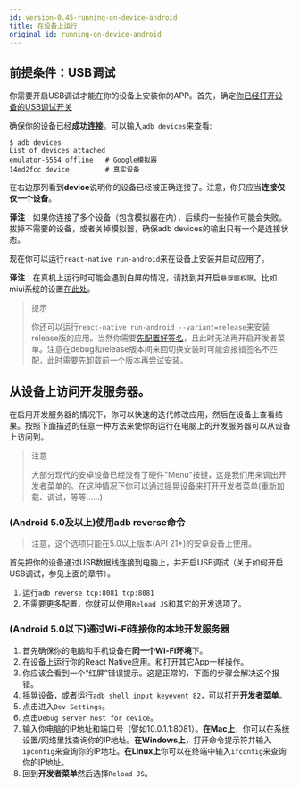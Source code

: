 ```yaml
---
id: version-0.45-running-on-device-android
title: 在设备上运行
original_id: running-on-device-android
---
```


## 前提条件：USB调试

你需要开启USB调试才能在你的设备上安装你的APP。首先，确定[你已经打开设备的USB调试开关](https://www.baidu.com/s?wd=%E5%AE%89%E5%8D%93%E6%89%93%E5%BC%80usb%E8%B0%83%E8%AF%95)

确保你的设备已经**成功连接**。可以输入`adb devices`来查看:

    $ adb devices
    List of devices attached
    emulator-5554 offline   # Google模拟器
    14ed2fcc device         # 真实设备

在右边那列看到**device**说明你的设备已经被正确连接了。注意，你只应当**连接仅仅一个设备**。

__译注__：如果你连接了多个设备（包含模拟器在内），后续的一些操作可能会失败。拔掉不需要的设备，或者关掉模拟器，确保adb devices的输出只有一个是连接状态。

现在你可以运行`react-native run-android`来在设备上安装并启动应用了。 
 
__译注__：在真机上运行时可能会遇到白屏的情况，请找到并开启`悬浮窗权限`。比如miui系统的设置[在此处](http://jingyan.baidu.com/article/f25ef25466c0fc482d1b824d.html)。

> 提示
> 
> 你还可以运行`react-native run-android --variant=release`来安装release版的应用。当然你需要[先配置好签名](signed-apk-android.html)，且此时无法再开启开发者菜单。注意在debug和release版本间来回切换安装时可能会报错签名不匹配，此时需要先卸载前一个版本再尝试安装。

## 从设备上访问开发服务器。

在启用开发服务器的情况下，你可以快速的迭代修改应用，然后在设备上查看结果。按照下面描述的任意一种方法来使你的运行在电脑上的开发服务器可以从设备上访问到。

> 注意
>
> 大部分现代的安卓设备已经没有了硬件"Menu"按键，这是我们用来调出开发者菜单的。在这种情况下你可以通过摇晃设备来打开开发者菜单(重新加载、调试，等等……)

### (Android 5.0及以上)使用adb reverse命令

> 注意，这个选项只能在5.0以上版本(API 21+)的安卓设备上使用。

首先把你的设备通过USB数据线连接到电脑上，并开启USB调试（关于如何开启USB调试，参见上面的章节）。

1. 运行`adb reverse tcp:8081 tcp:8081`
2. 不需要更多配置，你就可以使用`Reload JS`和其它的开发选项了。

### (Android 5.0以下)通过Wi-Fi连接你的本地开发服务器

1. 首先确保你的电脑和手机设备在**同一个Wi-Fi环境**下。
2. 在设备上运行你的React Native应用。和打开其它App一样操作。
3. 你应该会看到一个“红屏”错误提示。这是正常的，下面的步骤会解决这个报错。
4. 摇晃设备，或者运行`adb shell input keyevent 82`，可以打开**开发者菜单**。
5. 点击进入`Dev Settings`。
6. 点击`Debug server host for device`。
7. 输入你电脑的IP地址和端口号（譬如10.0.1.1:8081）。**在Mac上**，你可以在系统设置/网络里找查询你的IP地址。**在Windows上**，打开命令提示符并输入`ipconfig`来查询你的IP地址。**在Linux上**你可以在终端中输入`ifconfig`来查询你的IP地址。
8. 回到**开发者菜单**然后选择`Reload JS`。

